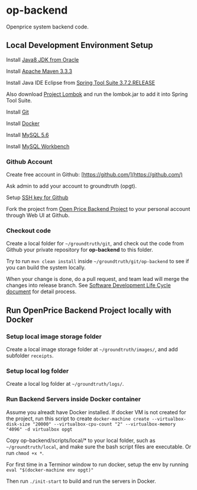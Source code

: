 # op-backend
Openprice system backend code.

## Local Development Environment Setup
Install [Java8 JDK from Oracle](http://www.oracle.com/technetwork/java/javase/downloads/jdk8-downloads-2133151.html)

Install [Apache Maven 3.3.3](https://maven.apache.org/download.cgi)

Install Java IDE Eclipse from [Spring Tool Suite 3.7.2.RELEASE](http://spring.io/tools/sts/all)

Also download [Project Lombok](https://projectlombok.org/) and run the
lombok.jar to add it into Spring Tool Suite.

Install [Git](https://git-scm.com/book/en/v2/Getting-Started-Installing-Git)

Install [Docker](https://docs.docker.com/installation/)

Install [MySQL 5.6](https://dev.mysql.com/doc/refman/5.6/en/installing.html)

Install [MySQL Workbench](https://dev.mysql.com/downloads/workbench/)

### Github Account
Create free account in Github:
[https://github.com/](https://github.com/)

Ask admin to add your account to groundtruth (opgt).

Setup [SSH key for Github](https://help.github.com/articles/generating-ssh-keys/)

Fork the project from [Open Price Backend Project](https://github.com/opgt/op-backend)
to your personal account through Web UI at Github.

### Checkout code
Create a local folder for `~/groundtruth/git`, and check out the code from Github your private repository for **op-backend** to this folder. 

Try to run `mvn clean install` inside `~/groundtruth/git/op-backend` to see if you can build the system locally. 

When your change is done, do a pull request, and team lead will merge the
changes into release branch. See [Software Development Life Cycle document](https://bitbucket.org/groundtruthinc/openpriceproj/wiki/SDLC)
for detail process.
 

## Run OpenPrice Backend Project locally with Docker

### Setup local image storage folder
Create a local image storage folder at `~/groundtruth/images/`, and add subfolder `receipts`.

### Setup local log folder
Create a local log folder at `~/groundtruth/logs/`.

### Run Backend Servers inside Docker container
Assume you alreadt have Docker installed. If docker VM is not created for the project, run this script to create 
`docker-machine create --virtualbox-disk-size "20000" --virtualbox-cpu-count "2" --virtualbox-memory "4096" -d virtualbox opgt` 

Copy op-backend/scripts/local/* to your local folder, such as `~/groundtruth/local`, and make sure the bash script files are executable. Or run `chmod +x *`.

For first time in a Terminor window to run docker, setup the env by running
`eval "$(docker-machine env opgt)"`

Then run `./init-start` to build and run the servers in Docker.

